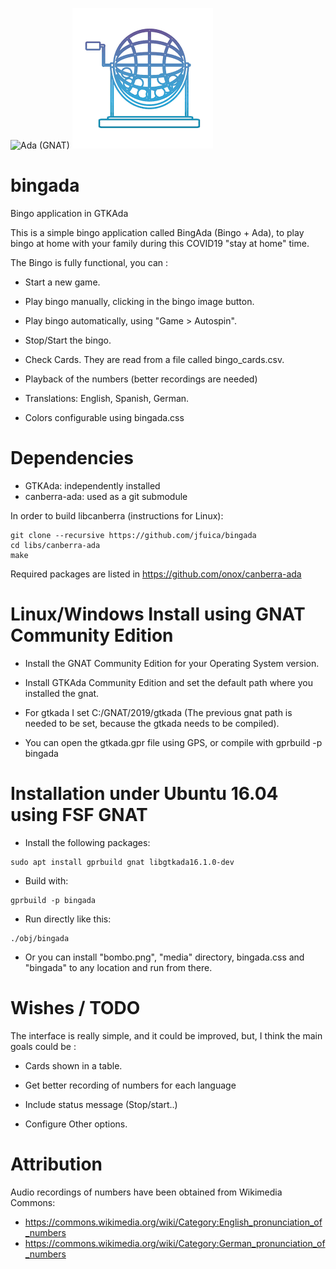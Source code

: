 ![Ada (GNAT)](https://github.com/jfuica/bingada/workflows/Ada%20(GNAT)/badge.svg)
![BingAda](https://raw.githubusercontent.com/jfuica/bingada/master/bombo.png "BingAda icon")

# bingada

Bingo application in GTKAda

This is a simple bingo application called BingAda (Bingo + Ada), to play bingo at home with your family during this COVID19 "stay at home" time.


The Bingo is fully functional, you can :

- Start a new game.

- Play bingo manually, clicking in the bingo image button.

- Play bingo automatically, using "Game > Autospin".

- Stop/Start the bingo.

- Check Cards. They are read from a file called bingo_cards.csv.

- Playback of the numbers (better recordings are needed)

- Translations: English, Spanish, German.

- Colors configurable using bingada.css

# Dependencies

- GTKAda: independently installed
- canberra-ada: used as a git submodule

In order to build libcanberra (instructions for Linux):

```
git clone --recursive https://github.com/jfuica/bingada
cd libs/canberra-ada
make
```

Required packages are listed in https://github.com/onox/canberra-ada

# Linux/Windows Install using GNAT Community Edition

- Install the GNAT Community Edition for your Operating System version.

- Install GTKAda Community Edition and set the default path where you installed
  the gnat.

- For gtkada I set C:/GNAT/2019/gtkada (The previous gnat path is needed to be
set, because the gtkada needs to be compiled).

- You can open the gtkada.gpr file using GPS, or compile with gprbuild -p bingada

# Installation under Ubuntu 16.04 using FSF GNAT

- Install the following packages:
```
sudo apt install gprbuild gnat libgtkada16.1.0-dev
```
- Build with:
```
gprbuild -p bingada
```
- Run directly like this:
```
./obj/bingada
```
- Or you can install "bombo.png", "media" directory, bingada.css and "bingada" to any location and run from there.

# Wishes / TODO


The interface is really simple, and it could be improved, but, I think the main goals could be :

- Cards shown in a table.

- Get better recording of numbers for each language

- Include status message (Stop/start..)

- Configure Other options.

# Attribution

Audio recordings of numbers have been obtained from Wikimedia Commons:

- https://commons.wikimedia.org/wiki/Category:English_pronunciation_of_numbers
- https://commons.wikimedia.org/wiki/Category:German_pronunciation_of_numbers
